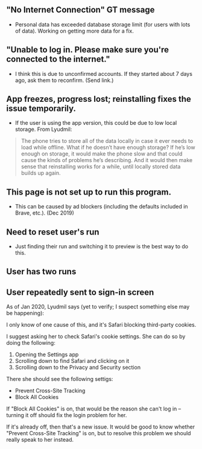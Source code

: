 
## "No Internet Connection" GT message
* Personal data has exceeded database storage limit (for users with lots of data). Working on getting more data for a fix. 

## "Unable to log in. Please make sure you're connected to the internet." 
* I think this is due to unconfirmed accounts. If they started about 7 days ago, ask them to reconfirm. (Send link.)

## App freezes, progress lost; reinstalling fixes the issue temporarily.
* If the user is using the app version, this could be due to low local storage. From Lyudmil: 
> The phone tries to store all of the data locally in case it ever needs to load while offline. What if he doesn’t have enough storage?
> If he’s low enough on storage, it would make the phone slow and that could cause the kinds of problems he’s describing.
> And it would then make sense that reinstalling works for a while, until locally stored data builds up again. 

## This page is not set up to run this program.

* This can be caused by ad blockers (including the defaults included in Brave, etc.). (Dec 2019)

## Need to reset user's run

* Just finding their run and switching it to preview is the best way to do this. 

## User has two runs

## User repeatedly sent to sign-in screen

As of Jan 2020, Lyudmil says (yet to verify; I suspect something else may be happening):

I only know of one cause of this, and it's Safari blocking third-party
cookies.

I suggest asking her to check Safari's cookie settings. She can do so by
doing the following:

1. Opening the Settings app
2. Scrolling down to find Safari and clicking on it
3. Scrolling down to the Privacy and Security section

There she should see the following settigs:

* Prevent Cross-Site Tracking
* Block All Cookies

If "Block All Cookies" is on, that would be the reason she can't log in
– turning it off should fix the login problem for her.

If it's already off, then that's a new issue. It would be good to know
whether "Prevent Cross-Site Tracking" is on, but to resolve this problem
we should really speak to her instead.


